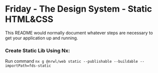 # Friday - The Design System - Static HTML&CSS

This README would normally document whatever steps are necessary to get your application up and running.

### Create Static Lib Using Nx:

Run command `nx g @nrwl/web static --publishable --buildable --importPath=fds-static`

